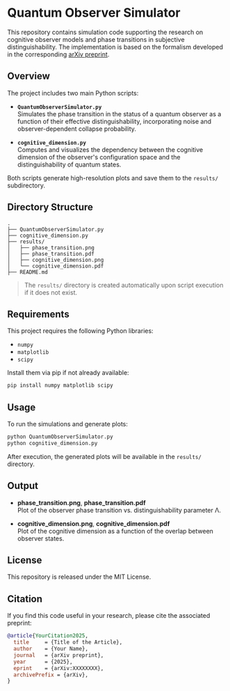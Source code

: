 # Quantum Observer Simulator

This repository contains simulation code supporting the research on cognitive observer models and phase transitions in subjective distinguishability. The implementation is based on the formalism developed in the corresponding [arXiv preprint](https://arxiv.org/abs/XXXXXXXX).

## Overview

The project includes two main Python scripts:

- **`QuantumObserverSimulator.py`**  
  Simulates the phase transition in the status of a quantum observer as a function of their effective distinguishability, incorporating noise and observer-dependent collapse probability.

- **`cognitive_dimension.py`**  
  Computes and visualizes the dependency between the cognitive dimension of the observer's configuration space and the distinguishability of quantum states.

Both scripts generate high-resolution plots and save them to the `results/` subdirectory.

## Directory Structure

```
.
├── QuantumObserverSimulator.py
├── cognitive_dimension.py
├── results/
│   ├── phase_transition.png
│   ├── phase_transition.pdf
│   ├── cognitive_dimension.png
│   └── cognitive_dimension.pdf
├── README.md
```

> The `results/` directory is created automatically upon script execution if it does not exist.

## Requirements

This project requires the following Python libraries:

- `numpy`
- `matplotlib`
- `scipy`

Install them via pip if not already available:

```bash
pip install numpy matplotlib scipy
```

## Usage

To run the simulations and generate plots:

```bash
python QuantumObserverSimulator.py
python cognitive_dimension.py
```

After execution, the generated plots will be available in the `results/` directory.

## Output

- **phase_transition.png**, **phase_transition.pdf**  
  Plot of the observer phase transition vs. distinguishability parameter Λ.

- **cognitive_dimension.png**, **cognitive_dimension.pdf**  
  Plot of the cognitive dimension as a function of the overlap between observer states.

## License

This repository is released under the MIT License.

## Citation

If you find this code useful in your research, please cite the associated preprint:

```bibtex
@article{YourCitation2025,
  title     = {Title of the Article},
  author    = {Your Name},
  journal   = {arXiv preprint},
  year      = {2025},
  eprint    = {arXiv:XXXXXXXX},
  archivePrefix = {arXiv},
}
```
